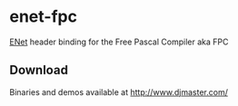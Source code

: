 enet-fpc
========
[ENet](http://enet.bespin.org/) header binding for the Free Pascal Compiler aka FPC

Download
--------
Binaries and demos available at http://www.djmaster.com/

